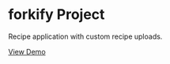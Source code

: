 # forkify Project

Recipe application with custom recipe uploads.

<a href="https://forkify-v2.netlify.app/">View Demo</a>
